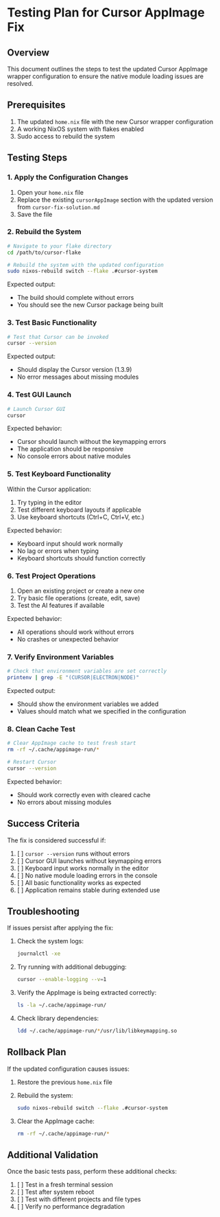 # Testing Plan for Cursor AppImage Fix

## Overview

This document outlines the steps to test the updated Cursor AppImage wrapper configuration to ensure the native module loading issues are resolved.

## Prerequisites

1. The updated `home.nix` file with the new Cursor wrapper configuration
2. A working NixOS system with flakes enabled
3. Sudo access to rebuild the system

## Testing Steps

### 1. Apply the Configuration Changes

1. Open your `home.nix` file
2. Replace the existing `cursorAppImage` section with the updated version from `cursor-fix-solution.md`
3. Save the file

### 2. Rebuild the System

```bash
# Navigate to your flake directory
cd /path/to/cursor-flake

# Rebuild the system with the updated configuration
sudo nixos-rebuild switch --flake .#cursor-system
```

Expected output:
- The build should complete without errors
- You should see the new Cursor package being built

### 3. Test Basic Functionality

```bash
# Test that Cursor can be invoked
cursor --version
```

Expected output:
- Should display the Cursor version (1.3.9)
- No error messages about missing modules

### 4. Test GUI Launch

```bash
# Launch Cursor GUI
cursor
```

Expected behavior:
- Cursor should launch without the keymapping errors
- The application should be responsive
- No console errors about native modules

### 5. Test Keyboard Functionality

Within the Cursor application:
1. Try typing in the editor
2. Test different keyboard layouts if applicable
3. Use keyboard shortcuts (Ctrl+C, Ctrl+V, etc.)

Expected behavior:
- Keyboard input should work normally
- No lag or errors when typing
- Keyboard shortcuts should function correctly

### 6. Test Project Operations

1. Open an existing project or create a new one
2. Try basic file operations (create, edit, save)
3. Test the AI features if available

Expected behavior:
- All operations should work without errors
- No crashes or unexpected behavior

### 7. Verify Environment Variables

```bash
# Check that environment variables are set correctly
printenv | grep -E "(CURSOR|ELECTRON|NODE)"
```

Expected output:
- Should show the environment variables we added
- Values should match what we specified in the configuration

### 8. Clean Cache Test

```bash
# Clear AppImage cache to test fresh start
rm -rf ~/.cache/appimage-run/*

# Restart Cursor
cursor --version
```

Expected behavior:
- Should work correctly even with cleared cache
- No errors about missing modules

## Success Criteria

The fix is considered successful if:

1. [ ] `cursor --version` runs without errors
2. [ ] Cursor GUI launches without keymapping errors
3. [ ] Keyboard input works normally in the editor
4. [ ] No native module loading errors in the console
5. [ ] All basic functionality works as expected
6. [ ] Application remains stable during extended use

## Troubleshooting

If issues persist after applying the fix:

1. Check the system logs:
   ```bash
   journalctl -xe
   ```

2. Try running with additional debugging:
   ```bash
   cursor --enable-logging --v=1
   ```

3. Verify the AppImage is being extracted correctly:
   ```bash
   ls -la ~/.cache/appimage-run/
   ```

4. Check library dependencies:
   ```bash
   ldd ~/.cache/appimage-run/*/usr/lib/libkeymapping.so
   ```

## Rollback Plan

If the updated configuration causes issues:

1. Restore the previous `home.nix` file
2. Rebuild the system:
   ```bash
   sudo nixos-rebuild switch --flake .#cursor-system
   ```

3. Clear the AppImage cache:
   ```bash
   rm -rf ~/.cache/appimage-run/*
   ```

## Additional Validation

Once the basic tests pass, perform these additional checks:

1. [ ] Test in a fresh terminal session
2. [ ] Test after system reboot
3. [ ] Test with different projects and file types
4. [ ] Verify no performance degradation